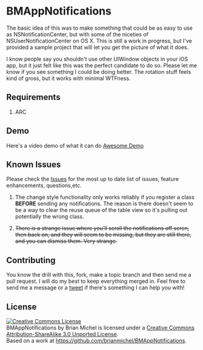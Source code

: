 BMAppNotifications
==================

The basic idea of this was to make something that could be as easy to use as NSNotificationCenter, but with some of the niceties of NSUserNotificationCenter on OS X. This is still a work in progress, but I've provided a sample project that will let you get the picture of what it does. 

I know people say you shouldn't use other UIWindow objects in your iOS app, but it just felt like this was the perfect candidate to do so. Please let me know if you see something I could be doing better. The rotation stuff feels kind of gross, but it works with minimal WTFness.

Requirements
------------

1. ARC

Demo
----

Here's a video demo of what it can do [Awesome Demo](http://f.cl.ly/items/2i1t2w3W2B1j1s1F2S0X/BMAppNotificationsMovie%20-%20Broadband.m4v)

Known Issues
-----------

Please check the [Issues](https://github.com/brianmichel/BMAppNotifications/issues) for the most up to date list of issues, feature enhancements, questions,etc.

1. The change style functionality only works reliably if you register a class **BEFORE** sending any notifications. The reason is there doesn't seem to be a way to clear the reuse queue of the table view so it's pulling out potentially the wrong class.

2. ~~There is a strange issue where you'll scroll the notifications off scren, then back on, and they will seem to be missing, but they are still there, and you can dismiss them. Very strange.~~

Contributing
-----------

You know the drill with this, fork, make a topic branch and then send me a pull request. I will do my best to keep everything merged in. Feel free to send me a message or a [tweet](http://www.twitter.com/brianmichel) if there's something I can help you with!

License
--------
<a rel="license" href="http://creativecommons.org/licenses/by-sa/3.0/deed.en_US"><img alt="Creative Commons License" style="border-width:0" src="http://i.creativecommons.org/l/by-sa/3.0/88x31.png" /></a><br /><span xmlns:dct="http://purl.org/dc/terms/" href="http://purl.org/dc/dcmitype/Text" property="dct:title" rel="dct:type">BMAppNotifications</span> by <span xmlns:cc="http://creativecommons.org/ns#" property="cc:attributionName">Brian Michel</span> is licensed under a <a rel="license" href="http://creativecommons.org/licenses/by-sa/3.0/deed.en_US">Creative Commons Attribution-ShareAlike 3.0 Unported License</a>.<br />Based on a work at <a xmlns:dct="http://purl.org/dc/terms/" href="https://github.com/brianmichel/BMAppNotifications" rel="dct:source">https://github.com/brianmichel/BMAppNotifications</a>.
